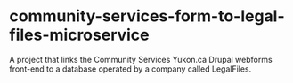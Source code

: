 # community-services-form-to-legal-files-microservice
A project that links the Community Services Yukon.ca Drupal webforms front-end to a database operated by a company called LegalFiles.
